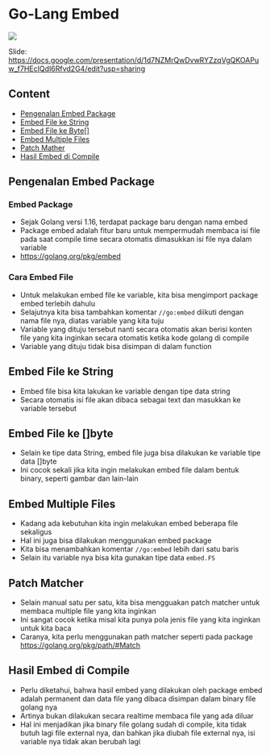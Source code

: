 # Go-Lang Embed

[<img src="https://img.shields.io/badge/Github-ProgrammerZamanNow-blue.svg?logo=github">](https://github.com/ProgrammerZamanNow/belajar-golang-embed)

Slide: <https://docs.google.com/presentation/d/1d7NZMrQwDvwRYZzqVgQKOAPuw_f7HEcIQdI6Rfvd2G4/edit?usp=sharing>

## Content

- [Pengenalan Embed Package](#pengenalan-embed-package)
- [Embed File ke String](#embed-file-ke-string)
- [Embed File ke Byte[]](#embed-file-ke---byte)
- [Embed Multiple Files](#embed-multiple-files)
- [Patch Mather](#patch-matcher)
- [Hasil Embed di Compile](#hasil-embed-di-compile)

## Pengenalan Embed Package

### Embed Package

- Sejak Golang versi 1.16, terdapat package baru dengan nama embed
- Package embed adalah fitur baru untuk mempermudah membaca isi file pada saat compile time secara otomatis dimasukkan isi file nya dalam variable
- <https://golang.org/pkg/embed>

### Cara Embed File

- Untuk melakukan embed file ke variable, kita bisa mengimport package embed terlebih dahulu
- Selajutnya kita bisa tambahkan komentar `//go:embed` diikuti dengan nama file nya, diatas variable yang kita tuju
- Variable yang dituju tersebut nanti secara otomatis akan berisi konten file yang kita inginkan secara otomatis ketika kode golang di compile
- Variable yang dituju tidak bisa disimpan di dalam function

## Embed File ke String

- Embed file bisa kita lakukan ke variable dengan tipe data string
- Secara otomatis isi file akan dibaca sebagai text dan masukkan ke variable tersebut

## Embed File ke []byte

- Selain ke tipe data String, embed file juga bisa dilakukan ke variable tipe data []byte
- Ini cocok sekali jika kita ingin melakukan embed file dalam bentuk binary, seperti gambar dan lain-lain

## Embed Multiple Files

- Kadang ada kebutuhan kita ingin melakukan embed beberapa file sekaligus
- Hal ini juga bisa dilakukan menggunakan embed package
- Kita bisa menambahkan komentar `//go:embed` lebih dari satu baris
- Selain itu variable nya bisa kita gunakan tipe data `embed.FS`

## Patch Matcher

- Selain manual satu per satu, kita bisa mengguakan patch matcher untuk membaca multiple file yang kita inginkan
- Ini sangat cocok ketika misal kita punya pola jenis file yang kita inginkan untuk kita baca
- Caranya, kita perlu menggunakan path matcher seperti pada package <https://golang.org/pkg/path/#Match>

## Hasil Embed di Compile

- Perlu diketahui, bahwa hasil embed yang dilakukan oleh package embed adalah permanent dan data file yang dibaca disimpan dalam binary file golang nya
- Artinya bukan dilakukan secara realtime membaca file yang ada diluar
- Hal ini menjadikan jika binary file golang sudah di compile, kita tidak butuh lagi file external nya, dan bahkan jika diubah file external nya, isi variable nya tidak akan berubah lagi
